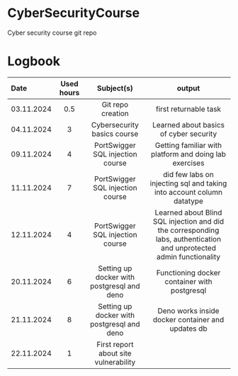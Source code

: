 # CyberSecurityCourse
Cyber security course git repo

# Logbook

| Date | Used hours | Subject(s) | output |
| :---     |    :---:     |  :---: | :---: |
|03.11.2024 | 0.5 | Git repo creation | first returnable task |
|04.11.2024 | 3   | Cybersecurity basics course | Learned about basics of cyber security |
|09.11.2024 | 4    | PortSwigger SQL injection course |Getting familiar with platform and doing lab exercises | 
|11.11.2024 | 7  | PortSwigger SQL injection course | did few labs on injecting sql and taking into account column datatype |
|12.11.2024 | 4  | PortSwigger SQL injection course | Learned about Blind SQL injection and did the corresponding labs, authentication and unprotected admin functionality |
|20.11.2024 | 6  | Setting up docker with postgresql and deno | Functioning docker container with postgresql |
|21.11.2024 | 8  | Setting up docker with postgresql and deno | Deno works inside docker container and updates db |
|22.11.2024 | 1  | First  report about site vulnerability     | 
